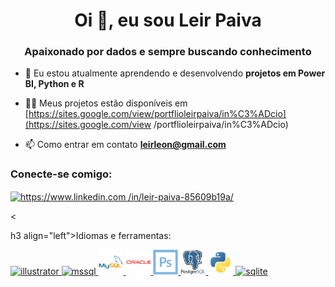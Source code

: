 <h1 align="center">Oi 👋, eu sou Leir Paiva</h1>
<h3 align="center">Apaixonado por dados e sempre buscando conhecimento</h3>

- 🌱 Eu estou atualmente aprendendo e desenvolvendo **projetos em Power BI, Python e R**

- 👨‍💻 Meus projetos estão disponíveis em [https://sites.google.com/view/portflioleirpaiva/in%C3%ADcio](https://sites.google.com/view /portflioleirpaiva/in%C3%ADcio)

- 📫 Como entrar em contato **leirleon@gmail.com**

<h3 align="left">Conecte-se comigo:</h3>
<p align="left">
<a href="https://linkedin.com/in/https://www.linkedin.com/in/leir-paiva-85609b19a/" target="blank"><img align="center" src=" https://raw.githubusercontent.com/rahuldkjain/github-profile-readme-generator/master/src/images/icons/Social/linked-in-alt.svg" alt="https://www.linkedin.com /in/leir-paiva-85609b19a/" height="30" width="40" /></a> </p>
<

h3 align="left">Idiomas e ferramentas:</h3>
<p align="left"> <a href="https://www.adobe.com/in/products/illustrator.html" target="_blank" rel="noreferrer"> <img src="https:/ /www.vectorlogo.zone/logos/adobe_illustrator/adobe_illustrator-icon.svg" alt="illustrator" width="40" height="40"/> </a> <a href="https://www.microsoft .com/en-us/sql-server" target="_blank" rel="noreferrer"> <img src="https://www.svgrepo.com/show/303229/microsoft-sql-server-logo.svg " alt="mssql" width="40" height="40"/> </a> <a href="https://www.mysql.com/" target="_blank" rel="noreferrer"> <img src="https://raw.githubusercontent.com/devicons/devicon/master/icons/mysql/mysql-original-wordmark.svg" alt=" mysql" width="40" height="40"/> </a> <a href="https://www.oracle.com/" target="_blank" rel="noreferrer"> <img src=" https://raw.githubusercontent.com/devicons/devicon/master/icons/oracle/oracle-original.svg" alt="oracle" width="40" height="40"/> </a> <a href ="https://www.photoshop.com/en" target="_blank" rel="noreferrer"> <img src="https://raw.githubusercontent.com/devicons/devicon/master/icons/photoshop/photoshop-line.svg" alt="photoshop" width="40" height="40"/> </a> <a href="https://www. postgresql.org" target="_blank" rel="noreferrer"> <img src="https://raw.githubusercontent.com/devicons/devicon/master/icons/postgresql/postgresql-original-wordmark.svg" alt= "postgresql" width="40" height="40"/> </a> <a href="https://www.python.org" target="_blank" rel="noreferrer"> <img src=" https://raw.githubusercontent.com/devicons/devicon/master/icons/python/python-original.svg" alt="python" width="40" height="40"/> </a> <a href="https://www.sqlite.org/" target="_blank" rel="noreferrer"> <img src="https://www.vectorlogo.zone/logos/sqlite/sqlite-icon.svg" alt="sqlite" width="40" height="40"/> </a> </p>



<!---

- 👋 Hi, I’m @leirleon
- 👀 I’m interested in ...
- 🌱 I’m currently learning ...
- 💞️ I’m looking to collaborate on ...
- 📫 How to reach me ...


leirleon/leirleon is a ✨ special ✨ repository because its `README.md` (this file) appears on your GitHub profile.
You can click the Preview link to take a look at your changes.
--->
